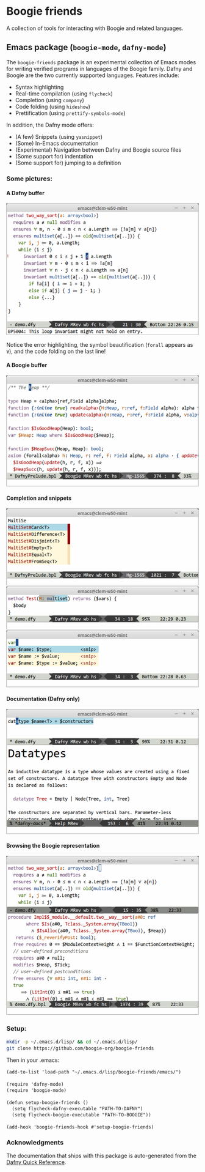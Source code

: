 # Boogie friends

A collection of tools for interacting with Boogie and related languages.

## Emacs package (`boogie-mode`, `dafny-mode`)

The `boogie-friends` package is an experimental collection of Emacs modes for
writing verified programs in languages of the Boogie family. Dafny and Boogie
are the two currently supported languages. Features include:

* Syntax highlighting
* Real-time compilation (using `flycheck`)
* Completion (using `company`)
* Code folding (using `hideshow`)
* Prettification (using `prettify-symbols-mode`)

In addition, the Dafny mode offers:

* (A few) Snippets (using `yasnippet`)
* (Some) In-Emacs documentation
* (Experimental) Navigation between Dafny and Boogie source files
* (Some support for) indentation
* (Some support for) jumping to a definition

### Some pictures:

#### A Dafny buffer

![Dafny buffer in Emacs](emacs/pictures/dafny-overview.png)

Notice the error highlighting, the symbol beautification (`forall` appears as `∀`), and the code folding on the last line!

#### A Boogie buffer

![Boogie buffer in Emacs](emacs/pictures/boogie-overview.png)

#### Completion and snippets

![Completion in Boogie](emacs/pictures/boogie-completion.png)
![Completion in Dafny](emacs/pictures/dafny-completion.png)
![Snippets](emacs/pictures/dafny-snippets.png)

#### Documentation (Dafny only)

![Dafny docs](emacs/pictures/dafny-docs.png)

#### Browsing the Boogie representation

![Dafny buffer in Emacs](emacs/pictures/dafny-to-boogie.png)

### Setup:

```bash
mkdir -p ~/.emacs.d/lisp/ && cd ~/.emacs.d/lisp/
git clone https://github.com/boogie-org/boogie-friends
```

Then in your .emacs:

```elisp
(add-to-list 'load-path "~/.emacs.d/lisp/boogie-friends/emacs/")

(require 'dafny-mode)
(require 'boogie-mode)

(defun setup-boogie-friends ()
  (setq flycheck-dafny-executable "PATH-TO-DAFNY")
  (setq flycheck-boogie-executable "PATH-TO-BOOGIE"))

(add-hook 'boogie-friends-hook #'setup-boogie-friends)
```

### Acknowledgments

The documentation that ships with this package is auto-generated from the [Dafny Quick Reference](http://research.microsoft.com/en-us/projects/dafny/reference.aspx).
